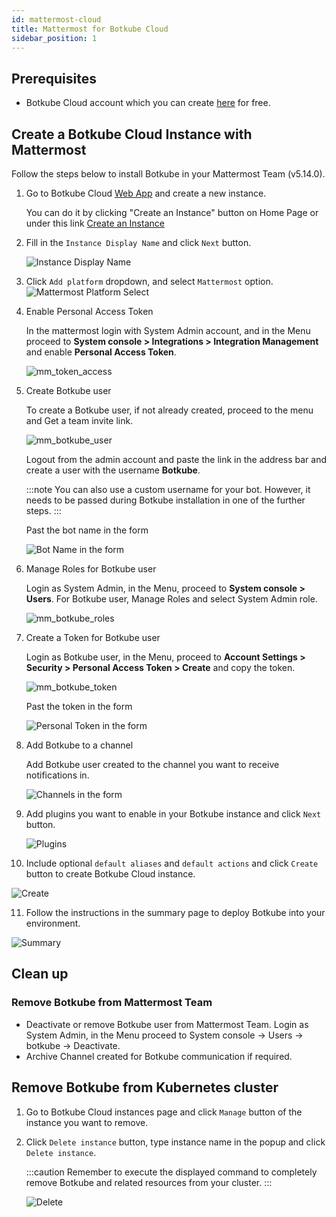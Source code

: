 ```yaml
---
id: mattermost-cloud
title: Mattermost for Botkube Cloud
sidebar_position: 1
---
```


## Prerequisites

- Botkube Cloud account which you can create [here](https://app.botkube.io) for free.

## Create a Botkube Cloud Instance with Mattermost

Follow the steps below to install Botkube in your Mattermost Team (v5.14.0).

1. Go to Botkube Cloud [Web App](https://app.botkube.io/) and create a new instance.

    You can do it by clicking "Create an Instance" button on Home Page or under this link [Create an Instance](https://app.botkube.io/instances/add)

2. Fill in the `Instance Display Name` and click `Next` button.

   ![Instance Display Name](assets/mattermost_instance_display_name.png "Instance display name")
    
3. Click `Add platform` dropdown, and select `Mattermost` option.
   ![Mattermost Platform Select](assets/mm_platform_select.png "Select mattermost platform")

4. Enable Personal Access Token

   In the mattermost login with System Admin account, and in the Menu proceed to **System console > Integrations > Integration Management** and enable **Personal Access Token**.

   ![mm_token_access](assets/mm_token_access.png)

5. Create Botkube user

   To create a Botkube user, if not already created, proceed to the menu and Get a team invite link.

   ![mm_botkube_user](assets/mm_botkube_user.png)

   Logout from the admin account and paste the link in the address bar and create a user with the username **Botkube**.

   :::note
   You can also use a custom username for your bot. However, it needs to be passed during Botkube installation in one of the further steps.
   :::

   Past the bot name in the form

   ![Bot Name in the form](assets/mm_form_bot_name.png "Bot Name in the form")

6. Manage Roles for Botkube user

   Login as System Admin, in the Menu, proceed to **System console > Users**. For Botkube user, Manage Roles and select System Admin role.

   ![mm_botkube_roles](assets/mm_botkube_roles.png)

7. Create a Token for Botkube user

   Login as Botkube user, in the Menu, proceed to **Account Settings > Security > Personal Access Token > Create** and copy the token.

   ![mm_botkube_token](assets/mm_botkube_token.png)

   Past the token in the form

   ![Personal Token in the form](assets/mm_personal_token_form.png "Personal Token in the form")

8. Add Botkube to a channel

   Add Botkube user created to the channel you want to receive notifications in.

   ![Channels in the form](assets/mm_channels_form.png "Channels in the form")

9. Add plugins you want to enable in your Botkube instance and click `Next` button.

   ![Plugins](assets/mm_add_plugins.png "Plugins")

10. Include optional `default aliases` and `default actions` and click `Create` button to create Botkube Cloud instance.

   ![Create](assets/mm_create.png "Create")

11. Follow the instructions in the summary page to deploy Botkube into your environment.

   ![Summary](assets/mm_summary.png "Summary")   

## Clean up

### Remove Botkube from Mattermost Team

- Deactivate or remove Botkube user from Mattermost Team. Login as System Admin, in the Menu proceed to System console -> Users -> botkube -> Deactivate.
- Archive Channel created for Botkube communication if required.

## Remove Botkube from Kubernetes cluster

1. Go to Botkube Cloud instances page and click `Manage` button of the instance you want to remove.

2. Click `Delete instance` button, type instance name in the popup and click `Delete instance`.

   :::caution
   Remember to execute the displayed command to completely remove Botkube and related resources from your cluster.
   :::

   ![Delete](assets/mm_instance_delete.png "Delete")
   